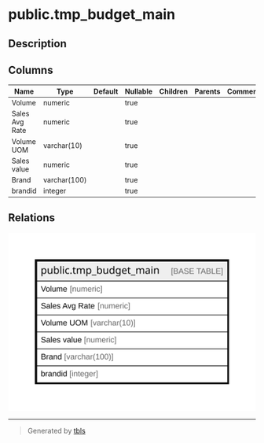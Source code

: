 # public.tmp_budget_main

## Description

## Columns

| Name | Type | Default | Nullable | Children | Parents | Comment |
| ---- | ---- | ------- | -------- | -------- | ------- | ------- |
| Volume | numeric |  | true |  |  |  |
| Sales Avg Rate | numeric |  | true |  |  |  |
| Volume UOM | varchar(10) |  | true |  |  |  |
| Sales value | numeric |  | true |  |  |  |
| Brand | varchar(100) |  | true |  |  |  |
| brandid | integer |  | true |  |  |  |

## Relations

![er](public.tmp_budget_main.svg)

---

> Generated by [tbls](https://github.com/k1LoW/tbls)
